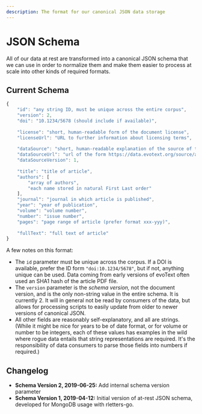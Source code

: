 ```yaml
---
description: The format for our canonical JSON data storage
---
```


# JSON Schema

All of our data at rest are transformed into a canonical JSON schema that we can use in order to normalize them and make them easier to process at scale into other kinds of required formats.

## Current Schema

```javascript
{
    "id": "any string ID, must be unique across the entire corpus",
    "version": 2,
    "doi": "10.1234/5678 (should include if available)",
    
    "license": "short, human-readable form of the document license",
    "licenseUrl": "URL to further information about licensing terms",
    
    "dataSource": "short, human-readable explanation of the source of this data",
    "dataSourceUrl": "url of the form https://data.evotext.org/source/asdf",
    "dataSourceVersion": 1,
    
    "title": "title of article",
    "authors": [
        "array of authors",
        "each name stored in natural First Last order"
    ],
    "journal": "journal in which article is published",
    "year": "year of publication",
    "volume": "volume number",
    "number": "issue number",
    "pages": "page range of article (prefer format xxx-yyy)",
    
    "fullText": "full text of article"
}
```

A few notes on this format:

* The `id` parameter must be unique across the corpus. If a DOI is available, prefer the ID form `"doi:10.1234/5678"`, but if not, anything unique can be used. Data coming from early versions of evoText often used an SHA1 hash of the article PDF file.
* The `version` parameter is the _schema version,_ not the document version, and is the only non-string value in the entire schema. It is currently 2. It will in general not be read by consumers of the data, but allows for processing scripts to easily update from older to newer versions of canonical JSON.
* All other fields are reasonably self-explanatory, and all are strings. \(While it might be nice for years to be of date format, or for volume or number to be integers, each of these values has examples in the wild where rogue data entails that string representations are required. It's the responsibility of data consumers to parse those fields into numbers if required.\)

## Changelog

* **Schema Version 2, 2019-06-25:** Add internal schema version parameter
* **Schema Version 1, 2019-04-12:** Initial version of at-rest JSON schema, developed for MongoDB usage with rletters-go.

